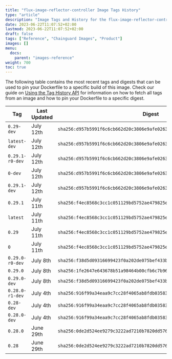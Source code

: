 ```yaml
---
title: "flux-image-reflector-controller Image Tags History"
type: "article"
description: "Image Tags and History for the flux-image-reflector-controller Chainguard Image"
date: 2023-06-22T11:07:52+02:00
lastmod: 2023-06-22T11:07:52+02:00
draft: false
tags: ["Reference", "Chainguard Images", "Product"]
images: []
menu:
  docs:
    parent: "images-reference"
weight: 700
toc: true
---
```


The following table contains the most recent tags and digests that can be used to pin your Dockerfile to a specific build of this image. Check our guide on [Using the Tag History API](/chainguard/chainguard-images/using-the-tag-history-api/) for information on how to fetch all tags from an image and how to pin your Dockerfile to a specific digest.

| Tag             | Last Updated | Digest                                                                    |
|-----------------|--------------|---------------------------------------------------------------------------|
| `0.29-dev`      | July 12th    | `sha256:d957b5991f6c6cb662d20c3806e9afe026347deab5c4049f97fd2c58f49791eb` |
| `latest-dev`    | July 12th    | `sha256:d957b5991f6c6cb662d20c3806e9afe026347deab5c4049f97fd2c58f49791eb` |
| `0.29.1-r0-dev` | July 12th    | `sha256:d957b5991f6c6cb662d20c3806e9afe026347deab5c4049f97fd2c58f49791eb` |
| `0-dev`         | July 12th    | `sha256:d957b5991f6c6cb662d20c3806e9afe026347deab5c4049f97fd2c58f49791eb` |
| `0.29.1-dev`    | July 12th    | `sha256:d957b5991f6c6cb662d20c3806e9afe026347deab5c4049f97fd2c58f49791eb` |
| `0.29.1`        | July 11th    | `sha256:f4ec8568c3cc1c051129bd5752ae479825eabe113172f9d7e397cdca7991c28f` |
| `latest`        | July 11th    | `sha256:f4ec8568c3cc1c051129bd5752ae479825eabe113172f9d7e397cdca7991c28f` |
| `0.29`          | July 11th    | `sha256:f4ec8568c3cc1c051129bd5752ae479825eabe113172f9d7e397cdca7991c28f` |
| `0`             | July 11th    | `sha256:f4ec8568c3cc1c051129bd5752ae479825eabe113172f9d7e397cdca7991c28f` |
| `0.29.0-r0-dev` | July 8th     | `sha256:f38d5d09316699423f0a202de075bef433b47186e85d90fd1122b76ddf5722ad` |
| `0.29.0`        | July 8th     | `sha256:1fe2647e643678b51a98464b00cfb6c7b96f2a880ae82b0da141ec8bbc79e6d3` |
| `0.29.0-dev`    | July 8th     | `sha256:f38d5d09316699423f0a202de075bef433b47186e85d90fd1122b76ddf5722ad` |
| `0.28.0-r1-dev` | July 4th     | `sha256:916f99a34eaa9c7cc28f4065ab8fdb03583231300957202cf42f46050754285c` |
| `0.28-dev`      | July 4th     | `sha256:916f99a34eaa9c7cc28f4065ab8fdb03583231300957202cf42f46050754285c` |
| `0.28.0-dev`    | July 4th     | `sha256:916f99a34eaa9c7cc28f4065ab8fdb03583231300957202cf42f46050754285c` |
| `0.28.0`        | June 29th    | `sha256:0de2d524ee9279c3222ad7210b7820dd576267fbc9d4335ad6cf56be67924294` |
| `0.28`          | June 29th    | `sha256:0de2d524ee9279c3222ad7210b7820dd576267fbc9d4335ad6cf56be67924294` |
